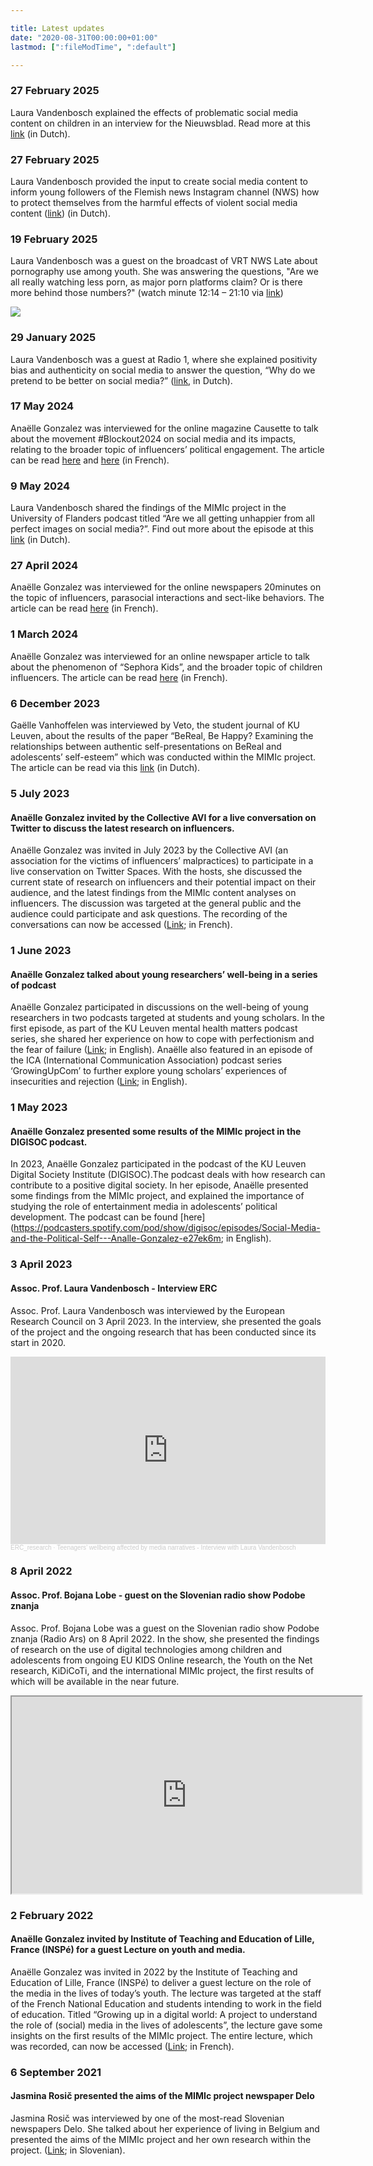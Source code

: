 ```yaml
---

title: Latest updates
date: "2020-08-31T00:00:00+01:00"
lastmod: [":fileModTime", ":default"]

---
```


### 27 February 2025

Laura Vandenbosch explained the effects of problematic social media content on children in an interview for the Nieuwsblad. Read more at this [link](https://www.nieuwsblad.be/cnt/dmf20250227_93798586) (in Dutch).

### 27 February 2025

Laura Vandenbosch provided the input to create social media content to inform young followers of the Flemish news Instagram channel (NWS) how to protect themselves from the harmful effects of violent social media content ([link](https://www.instagram.com/p/DGla2-eM-gb/?img_index=3&igsh=MXR4a2w3ZXhsemZuMA==)) (in Dutch).

### 19 February 2025

Laura Vandenbosch was a guest on the broadcast of VRT NWS Late about pornography use among youth. She was answering the questions, "Are we all really watching less porn, as major porn platforms claim? Or is there more behind those numbers?" (watch minute 12:14 – 21:10 via [link](https://www.vrt.be/vrtmax/a-z/vrt-nws-laat/2025/vrt-nws-laat-d20250219/))

![](/img/vrt.jpeg)

### 29 January 2025

Laura Vandenbosch was a guest at Radio 1, where she explained positivity bias and authenticity on social media to answer the question, “Why do we pretend to be better on social media?” ([link](https://www.vrt.be/vrtmax/luister/radio/d/de-wereld-van-sofie~11-65/de-wereld-van-sofie~11-31846-0/fragment~8976e0e4-061d-4944-bd65-ba16e40ec431/), in Dutch).

### 17 May 2024

Anaëlle Gonzalez was interviewed for the online magazine Causette to talk about the movement #Blockout2024 on social media and its impacts, relating to the broader topic of influencers’ political engagement. The article can be read [here](https://www.causette.fr/societe/humeurs/le-mouvement-blockout2024-qui-appelle-a-bloquer-des-personnalites-ne-prenant-pas-position-pour-gaza-peut-il-vraiment-avoir-un-impact/) and [here](https://www.instagram.com/p/C7EqcMHMjTY/?utm_source=ig_web_copy_link) (in French).

### 9 May 2024

Laura Vandenbosch shared the findings of the MIMIc project in the University of Flanders podcast titled “Are we all getting unhappier from all perfect images on social media?”. Find out more about the episode at this [link](https://www.universiteitvanvlaanderen.be/podcast/worden-we-allemaal-ongelukkiger-van-al-die-perfecte-beelden-op-sociale-media) (in Dutch).

### 27 April 2024

Anaëlle Gonzalez was interviewed for the online newspapers 20minutes on the topic of influencers, parasocial interactions and sect-like behaviors. The article can be read [here](https://www.20minutes.fr/high-tech/by-the-web/4088072-20240427-tiktok-influenceurs-comme-ophenya-ligne-fine-entre-derive-sectaire-relation-parasociale) (in French).

### 1 March 2024

Anaëlle Gonzalez was interviewed for an online newspaper article to talk about the phenomenon of “Sephora Kids”, and the broader topic of children influencers. The article can be read [here](https://www.dna.fr/magazine-lifestyle/2024/03/01/elles-ont-10-ans-et-veulent-du-retinol-les-sephora-kids-envahissent-tiktok) (in French).

### 6 December 2023

Gaëlle Vanhoffelen was interviewed by Veto, the student journal of KU Leuven, about the results of the paper “BeReal, Be Happy? Examining the relationships between authentic self-presentations on BeReal and adolescents’ self-esteem” which was conducted within the MIMIc project. The article can be read via this [link](https://www.veto.be/onderzoek/onderzoeker-ku-leuven-vindt-verband-tussen-bereal-en-je-zelfbeeld-het-kan-jezelf-versterken-als-je-zoekende-bent/337266?fbclid=IwAR1w98Fvyj91bwks_LAZkd71GGishIwvm4o3oear-tOvT8tlOs8iKIgnBDY) (in Dutch).

### 5 July 2023

#### Anaëlle Gonzalez invited by the Collective AVI for a live conversation on Twitter to discuss the latest research on influencers.
Anaëlle Gonzalez was invited in July 2023 by the Collective AVI (an association for the victims of influencers’ malpractices) to participate in a live conservation on Twitter Spaces. With the hosts, she discussed the current state of research on influencers and their potential impact on their audience, and the latest findings from the MIMIc content analyses on influencers. The discussion was targeted at the general public and the audience could participate and ask questions. The recording of the conversations can now be accessed ([Link](https://twitter.com/collectifAvi/status/1676674762641231878?s=20); in French).

### 1 June 2023

#### Anaëlle Gonzalez talked about young researchers’ well-being in a series of podcast
Anaëlle Gonzalez participated in discussions on the well-being of young researchers in two podcasts targeted at students and young scholars. In the first episode, as part of the KU Leuven mental health matters podcast series, she shared her experience on how to cope with perfectionism and the fear of failure ([Link](https://open.spotify.com/episode/4tHTgZXCxGqY4rGqky9tMJ?si=AhQdXNWkRn6LGtJ-FZnhnA); in English). Anaëlle also featured in an episode of the ICA (International Communication Association) podcast series ‘GrowingUpCom’ to further explore young scholars’ experiences of insecurities and rejection ([Link](https://open.spotify.com/episode/1xSyTAKBoDGjWBbfP6ivo6?si=fee54b78db1d49a0); in English).

### 1 May 2023

#### Anaëlle Gonzalez presented some results of the MIMIc project in the DIGISOC podcast.
In 2023, Anaëlle Gonzalez participated in the podcast of the KU Leuven Digital Society Institute (DIGISOC).The podcast deals with how research can contribute to a positive digital society. In her episode, Anaëlle presented some findings from the MIMIc project, and explained the importance of studying the role of entertainment media in adolescents’ political development. The podcast can be found [here](https://podcasters.spotify.com/pod/show/digisoc/episodes/Social-Media-and-the-Political-Self---Analle-Gonzalez-e27ek6m; in English).

### 3 April 2023

#### Assoc. Prof. Laura Vandenbosch - Interview ERC
Assoc. Prof. Laura Vandenbosch was interviewed by the European Research Council on 3 April 2023. In the interview, she presented the goals of the project and the ongoing research that has been conducted since its start in 2020.

<iframe width="100%" height="300" scrolling="no" frameborder="no" allow="autoplay" src="https://w.soundcloud.com/player/?url=https%3A//api.soundcloud.com/tracks/1481849380&color=%23ff5500&auto_play=false&hide_related=false&show_comments=true&show_user=true&show_reposts=false&show_teaser=true&visual=true"></iframe><div style="font-size: 10px; color: #cccccc;line-break: anywhere;word-break: normal;overflow: hidden;white-space: nowrap;text-overflow: ellipsis; font-family: Interstate,Lucida Grande,Lucida Sans Unicode,Lucida Sans,Garuda,Verdana,Tahoma,sans-serif;font-weight: 100;"><a href="https://soundcloud.com/erc_research" title="ERC_research" target="_blank" style="color: #cccccc; text-decoration: none;">ERC_research</a> · <a href="https://soundcloud.com/erc_research/teenagers-wellbeing-affected-by-media-narratives-interview-with-laura-vandenbosch" title="Teenagers’ wellbeing affected by media narratives - Interview with Laura Vandenbosch" target="_blank" style="color: #cccccc; text-decoration: none;">Teenagers’ wellbeing affected by media narratives - Interview with Laura Vandenbosch</a></div>

### 8 April 2022

#### Assoc. Prof. Bojana Lobe - guest on the Slovenian radio show Podobe znanja
Assoc. Prof. Bojana Lobe was a guest on the Slovenian radio show Podobe znanja (Radio Ars) on 8 April 2022. In the show, she presented the findings of research on the use of digital technologies among children and adolescents from ongoing EU KIDS Online research, the Youth on the Net research, KiDiCoTi, and the international MIMIc project, the first results of which will be available in the near future.

<html>
   <head>
      <title>HTML Video embed</title>
   </head>
   <body>
      <iframe width="560" height="315" src="https://ars.rtvslo.si/podkast/podobe-znanja/526/174862885"></iframe>
      </iframe>
   </body>
</html>

### 2 February 2022

#### Anaëlle Gonzalez invited by Institute of Teaching and Education of Lille, France (INSPé) for a guest Lecture on youth and media.
Anaëlle Gonzalez was invited in 2022 by the Institute of Teaching and Education of Lille, France (INSPé) to deliver a guest lecture on the role of the media in the lives of today’s youth. The lecture was targeted at the staff of the French National Education and students intending to work in the field of education. Titled “Growing up in a digital world: A project to understand the role of (social) media in the lives of adolescents”, the lecture gave some insights on the first results of the MIMIc project. The entire lecture, which was recorded, can now be accessed ([Link](https://www.youtube.com/watch?v=rlanYB9ggec); in French).

### 6 September 2021

#### Jasmina Rosič presented the aims of the MIMIc project newspaper Delo
Jasmina Rosič was interviewed by one of the most-read Slovenian newspapers Delo. She talked about her experience of living in Belgium and presented the aims of the MIMIc project and her own research within the project. ([Link](https://www.delo.si/novice/znanoteh/mladostniki-so-slabo-raziskana-druzbena-skupina/); in Slovenian).